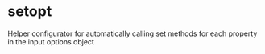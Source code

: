 # setopt
Helper configurator for automatically calling set methods for each property in the input options object
